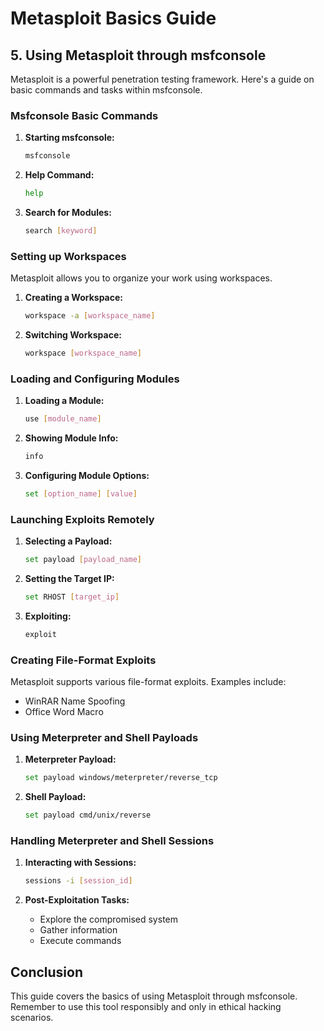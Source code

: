 # Metasploit Basics Guide

## 5. Using Metasploit through msfconsole

Metasploit is a powerful penetration testing framework. Here's a guide on basic commands and tasks within msfconsole.

### Msfconsole Basic Commands

1. **Starting msfconsole:**
    ```bash
    msfconsole
    ```

2. **Help Command:**
    ```bash
    help
    ```

3. **Search for Modules:**
    ```bash
    search [keyword]
    ```

### Setting up Workspaces

Metasploit allows you to organize your work using workspaces.

1. **Creating a Workspace:**
    ```bash
    workspace -a [workspace_name]
    ```

2. **Switching Workspace:**
    ```bash
    workspace [workspace_name]
    ```

### Loading and Configuring Modules

1. **Loading a Module:**
    ```bash
    use [module_name]
    ```

2. **Showing Module Info:**
    ```bash
    info
    ```

3. **Configuring Module Options:**
    ```bash
    set [option_name] [value]
    ```

### Launching Exploits Remotely

1. **Selecting a Payload:**
    ```bash
    set payload [payload_name]
    ```

2. **Setting the Target IP:**
    ```bash
    set RHOST [target_ip]
    ```

3. **Exploiting:**
    ```bash
    exploit
    ```

### Creating File-Format Exploits

Metasploit supports various file-format exploits. Examples include:

- WinRAR Name Spoofing
- Office Word Macro

### Using Meterpreter and Shell Payloads

1. **Meterpreter Payload:**
    ```bash
    set payload windows/meterpreter/reverse_tcp
    ```

2. **Shell Payload:**
    ```bash
    set payload cmd/unix/reverse
    ```

### Handling Meterpreter and Shell Sessions

1. **Interacting with Sessions:**
    ```bash
    sessions -i [session_id]
    ```

2. **Post-Exploitation Tasks:**
    - Explore the compromised system
    - Gather information
    - Execute commands

## Conclusion

This guide covers the basics of using Metasploit through msfconsole. Remember to use this tool responsibly and only in ethical hacking scenarios.
